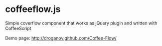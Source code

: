 coffeeflow.js
=============

Simple coverflow component that works as jQuery plugin and written with CoffeeScript

Demo page:
http://droganov.github.com/Coffee-Flow/